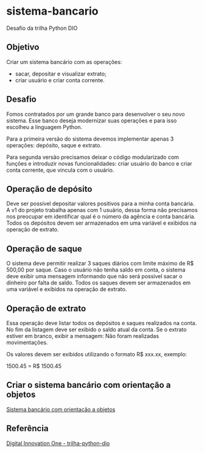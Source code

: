 # sistema-bancario

Desafio da trilha Python DIO

## Objetivo

Criar um sistema bancário com as operações:

- sacar, depositar e visualizar extrato;
- criar usuário e criar conta corrente.

## Desafio

Fomos contratados por um grande banco para desenvolver o seu novo sistema. Esse banco deseja modernizar suas operações e para isso escolheu a linguagem Python.

Para a primeira versão do sistema devemos implementar apenas 3 operações: depósito, saque e extrato.

Para segunda versão precisamos deixar o código modularizado com funções e introduzir novas funcionalidades: criar usuário do banco e criar conta corrente, que vincula com o usuário.

## Operação de depósito

Deve ser possível depositar valores positivos para a minha conta bancária. A v1 do projeto trabalha apenas com 1 usuário, dessa forma não precisamos nos preocupar em identificar qual é o número da agência e conta bancária. Todos os depósitos devem ser armazenados em uma variável e exibidos na operação de extrato.

## Operação de saque

O sistema deve permitir realizar 3 saques diários com limite máximo de R$ 500,00 por saque. Caso o usuário não tenha saldo em conta, o sistema deve exibir uma mensagem informando que não será possível sacar o dinheiro por falta de saldo. Todos os saques devem ser armazenados em uma variável e exibidos na operação de extrato.

## Operação de extrato

Essa operação deve listar todos os depósitos e saques realizados na conta. No fim da listagem deve ser exibido o saldo atual da conta. Se o extrato estiver em branco, exibir a
mensagem: Não foram realizadas movimentações.

Os valores devem ser exibidos utilizando o formato R$ xxx.xx, exemplo:

1500.45 = R$ 1500.45

## Criar o sistema bancário com orientação a objetos

[Sistema bancário com orientação a objetos](MyApp/README.md)

## Referência

[Digital Innovation One - trilha-python-dio](https://github.com/digitalinnovationone/trilha-python-dio/)
